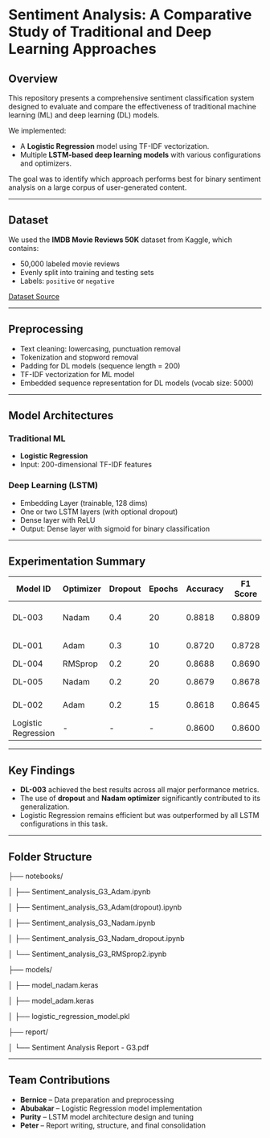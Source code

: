 # Sentiment Analysis: A Comparative Study of Traditional and Deep Learning Approaches

## Overview

This repository presents a comprehensive sentiment classification system designed to evaluate and compare the effectiveness of traditional machine learning (ML) and deep learning (DL) models.

We implemented:
- A **Logistic Regression** model using TF-IDF vectorization.
- Multiple **LSTM-based deep learning models** with various configurations and optimizers.

The goal was to identify which approach performs best for binary sentiment analysis on a large corpus of user-generated content.

---

## Dataset

We used the **IMDB Movie Reviews 50K** dataset from Kaggle, which contains:
- 50,000 labeled movie reviews
- Evenly split into training and testing sets
- Labels: `positive` or `negative`

[Dataset Source](https://www.kaggle.com/code/jillanisofttech/imdb-movie-reviews-50k/input)

---

## Preprocessing

- Text cleaning: lowercasing, punctuation removal
- Tokenization and stopword removal
- Padding for DL models (sequence length = 200)
- TF-IDF vectorization for ML model
- Embedded sequence representation for DL models (vocab size: 5000)

---

## Model Architectures

### Traditional ML
- **Logistic Regression**
- Input: 200-dimensional TF-IDF features

### Deep Learning (LSTM)
- Embedding Layer (trainable, 128 dims)
- One or two LSTM layers (with optional dropout)
- Dense layer with ReLU
- Output: Dense layer with sigmoid for binary classification

---

## Experimentation Summary

| Model ID | Optimizer | Dropout | Epochs | Accuracy | F1 Score | Notes |
|----------|-----------|---------|--------|----------|----------|-------|
| DL-003   | Nadam     | 0.4     | 20     | 0.8818   | 0.8809   | **Best performing model** |
| DL-001   | Adam      | 0.3     | 10     | 0.8720   | 0.8728   | Strong baseline |
| DL-004   | RMSprop   | 0.2     | 20     | 0.8688   | 0.8690   | Competitive |
| DL-005   | Nadam     | 0.2     | 20     | 0.8679   | 0.8678   | Initially selected |
| DL-002   | Adam      | 0.2     | 15     | 0.8618   | 0.8645   | Lower precision |
| Logistic Regression | - | - | - | 0.8600 | 0.8600 | Baseline model |

---

## Key Findings

- **DL-003** achieved the best results across all major performance metrics.
- The use of **dropout** and **Nadam optimizer** significantly contributed to its generalization.
- Logistic Regression remains efficient but was outperformed by all LSTM configurations in this task.

---

## Folder Structure

├── notebooks/

│ ├── Sentiment_analysis_G3_Adam.ipynb

│ ├── Sentiment_analysis_G3_Adam(dropout).ipynb

│ ├── Sentiment_analysis_G3_Nadam.ipynb

│ ├── Sentiment_analysis_G3_Nadam_dropout.ipynb

│ └── Sentiment_analysis_G3_RMSprop2.ipynb


├── models/

│ ├── model_nadam.keras

│ ├── model_adam.keras

│ ├── logistic_regression_model.pkl


├── report/

│ └── Sentiment Analysis Report - G3.pdf

---

## Team Contributions

- **Bernice** – Data preparation and preprocessing
- **Abubakar** – Logistic Regression model implementation
- **Purity** – LSTM model architecture design and tuning
- **Peter** – Report writing, structure, and final consolidation
